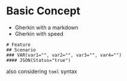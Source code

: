 # Basic Concept
- Gherkin with a markdown
- Gherkin with speed

```
# Feature 
## Scenario
### VAR(var1="", var2="", var3="", var4="")
#### JSON(Status="true")

```

also considering `toml` syntax
